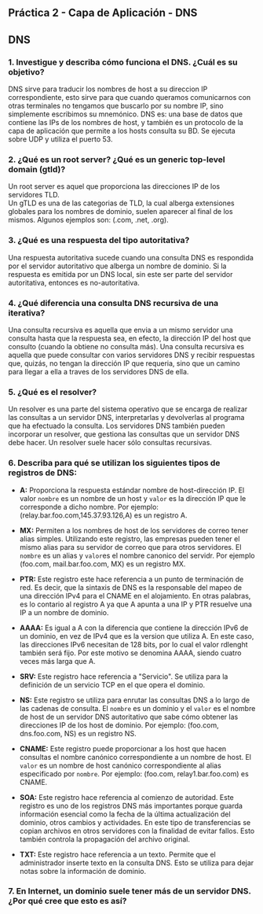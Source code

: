 ## Práctica 2 - Capa de Aplicación - DNS

## DNS

### 1. Investigue y describa cómo funciona el DNS. ¿Cuál es su objetivo?

DNS sirve para traducir los nombres de host a su direccion IP correspondiente, esto sirve para que cuando queramos comunicarnos con otras terminales no tengamos que buscarlo por su nombre IP, sino simplemente escribimos su mnemónico. DNS es: una base de datos que contiene las IPs de los nombres de host, y también es un protocolo de la capa de aplicación que permite a los hosts consulta su BD. Se ejecuta sobre UDP y utiliza el puerto 53.

### 2. ¿Qué es un root server? ¿Qué es un generic top-level domain (gtld)?

Un root server es aquel que proporciona las direcciones IP de los servidores TLD. <br>
Un gTLD es una de las categorias de TLD, la cual alberga extensiones globales para los nombres de dominio, suelen aparecer al final de los mismos. Algunos ejemplos son: (.com, .net, .org).

### 3. ¿Qué es una respuesta del tipo autoritativa?

Una respuesta autoritativa sucede cuando una consulta DNS es respondida por el servidor autoritativo que alberga un nombre de dominio. Si la respuesta es emitida por un DNS local, sin este ser parte del servidor autoritativa, entonces es no-autoritativa.

### 4. ¿Qué diferencia una consulta DNS recursiva de una iterativa?

Una consulta recursiva es aquella que envia a un mismo servidor una consulta hasta que la respuesta sea, en efecto, la dirección IP del host que consulto (cuando la obtiene no consulta más). Una consulta recursiva es aquella que puede consultar con varios servidores DNS y recibir respuestas que, quizás, no tengan la dirección IP que requeria, sino que un camino para llegar a ella a traves de los servidores DNS de ella.

### 5. ¿Qué es el resolver?

Un resolver es una parte del sistema operativo que se encarga de realizar las consultas a un servidor DNS, interpretarlas y devolverlas al programa que ha efectuado la consulta. Los servidores DNS también pueden incorporar un resolver, que gestiona las consultas que un servidor DNS debe hacer.
Un resolver suele hacer sólo consultas recursivas.

### 6. Describa para qué se utilizan los siguientes tipos de registros de DNS:

- **A:** Proporciona la respuesta estándar nombre de host-dirección IP. El valor `nombre` es un nombre de un host y `valor` es la dirección IP que le corresponde a dicho nombre. Por ejemplo: (relay.bar.foo.com,145.37.93.126,A) es un registro A.

- **MX:** Permiten a los nombres de host de los servidores de correo tener alias simples. Utilizando este registro, las empresas pueden tener el mismo alias para su servidor de correo que para otros servidores. El `nombre` es un alias y `valor`es el nombre canonico del servidr. Por ejemplo (foo.com, mail.bar.foo.com, MX) es un registro MX.

- **PTR:** Este registro este hace referencia a un punto de terminación de red. Es decir, que la sintaxis de DNS es la responsable del mapeo de una dirección IPv4 para el CNAME en el alojamiento. En otras palabras, es lo contario al registro A ya que A apunta a una IP y PTR resuelve una IP a un nombre de dominio.

- **AAAA:** Es igual a A con la diferencia que contiene la dirección IPv6 de un dominio, en vez de IPv4 que es la version que utiliza A. En este caso, las direcciones IPv6 necesitan de 128 bits, por lo cual el valor rdlenght también será fijo. Por este motivo se denomina AAAA, siendo cuatro veces más larga que A.

- **SRV:** Este registro hace referencia a "Servicio". Se utiliza para la definición de un servicio TCP en el que opera el dominio.

- **NS:** Este registro se utiliza para enrutar las consultas DNS a lo largo de las cadenas de consulta. El `nombre` es un dominio y el `valor` es el nombre de host de un servidor DNS autoritativo que sabe cómo obtener las direcciones IP de los host de dominio. Por ejemplo: (foo.com, dns.foo.com, NS) es un registro NS.

- **CNAME:** Este registro puede proporcionar a los host que hacen consultas el nombre canónico correspondiente a un nombre de host. El `valor` es un nombre de host canónico correspondiente al alias especificado por `nombre`. Por ejemplo: (foo.com, relay1.bar.foo.com) es CNAME.

- **SOA:** Este registro hace referencia al comienzo de autoridad. Este registro es uno de los registros DNS más importantes porque guarda información esencial como la fecha de la última actualización del dominio, otros cambios y actividades. En este tipo de transferencias se copian archivos en otros servidores con la finalidad de evitar fallos. Esto también controla la propagación del archivo original.

- **TXT:** Este registro hace referencia a un texto. Permite que el administrador inserte texto en la consulta DNS. Esto se utiliza para dejar notas sobre la información de dominio.

### 7. En Internet, un dominio suele tener más de un servidor DNS. ¿Por qué cree que esto es así?

